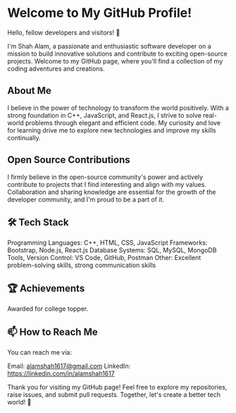 # Welcome to My GitHub Profile!

Hello, fellow developers and visitors! 👋

I'm Shah Alam, a passionate and enthusiastic software developer on a mission to build innovative solutions and contribute to exciting open-source projects. Welcome to my GitHub page, where you'll find a collection of my coding adventures and creations.

## About Me

I believe in the power of technology to transform the world positively. With a strong foundation in C++, JavaScript, and React.js, I strive to solve real-world problems through elegant and efficient code. My curiosity and love for learning drive me to explore new technologies and improve my skills continually.

## Open Source Contributions

I firmly believe in the open-source community's power and actively contribute to projects that I find interesting and align with my values. Collaboration and sharing knowledge are essential for the growth of the developer community, and I'm proud to be a part of it.

## 🛠️ Tech Stack
Programming Languages: C++, HTML, CSS, JavaScript
Frameworks: Bootstrap, Node.js, React.js
Database Systems: SQL, MySQL, MongoDB
Tools, Version Control: VS Code, GitHub, Postman
Other: Excellent problem-solving skills, strong communication skills

## 🏆 Achievements
Awarded for college topper.

## 📫 How to Reach Me
You can reach me via:

Email: alamshah1617@gmail.com
LinkedIn: https://linkedin.com/in/alamshah1617

Thank you for visiting my GitHub page! Feel free to explore my repositories, raise issues, and submit pull requests. Together, let's create a better tech world! 🚀
